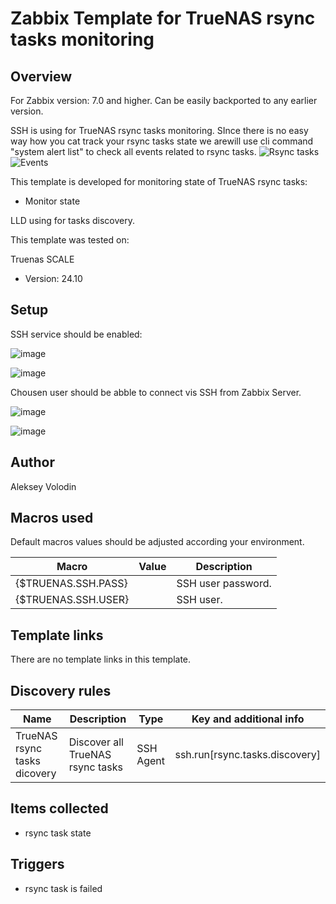 # Zabbix Template for TrueNAS rsync tasks monitoring

## Overview
For Zabbix version: 7.0 and higher. Can be easily backported to any earlier version.

SSH is using for TrueNAS rsync tasks monitoring. SInce there is no easy way how you cat track your rsync tasks state we arewill use cli command "system alert list" to check all events related to rsync tasks.
![Rsync tasks](https://github.com/user-attachments/assets/64aa29ea-8429-46d1-a668-6d99596e51ed)
![Events](https://github.com/user-attachments/assets/f36f3b39-9de8-494e-adbf-d120e08f3377)



This template is developed for monitoring state of TrueNAS rsync tasks:
* Monitor state


LLD using for tasks discovery.

This template was tested on:

Truenas SCALE
* Version: 24.10

## Setup
SSH service should be enabled:

![image](https://github.com/user-attachments/assets/a947453e-2c91-487b-9f0f-55fae99514bd)

![image](https://github.com/user-attachments/assets/d037fb23-daf2-4012-8843-632b34e92972)

Chousen user should be abble to connect vis SSH from Zabbix Server.

![image](https://github.com/user-attachments/assets/ddef53fd-fa88-4f3b-9472-803db78d77f1)

![image](https://github.com/user-attachments/assets/9b54a0b4-6645-42a1-832d-015879e55073)


## Author

Aleksey Volodin

## Macros used

Default macros values should be adjusted according your environment.

|Macro|Value|Description|
|-----|-----|-----|
|{$TRUENAS.SSH.PASS}||SSH user password.|
|{$TRUENAS.SSH.USER}||SSH user.|

## Template links

There are no template links in this template.

## Discovery rules

|Name|Description|Type|Key and additional info|
|----|-----------|----|----|
|TrueNAS rsync tasks dicovery|Discover all TrueNAS rsync tasks|SSH Agent|ssh.run[rsync.tasks.discovery]|

## Items collected

* rsync task state

## Triggers

* rsync task is failed
